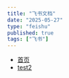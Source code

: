```yaml
---
title: "飞书文档"
date: "2025-05-27"
type: "feishu"
published: true
tags: ["飞书"]
---
```

- [首页](J3XzwarMDi3gDZkp3Vocb43cntf.md)
- [test2](DJanwbEQiiITWSkWebLciQiunzd.md)
